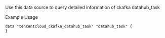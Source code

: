 Use this data source to query detailed information of ckafka datahub_task

Example Usage

```hcl
data "tencentcloud_ckafka_datahub_task" "datahub_task" {
}
```